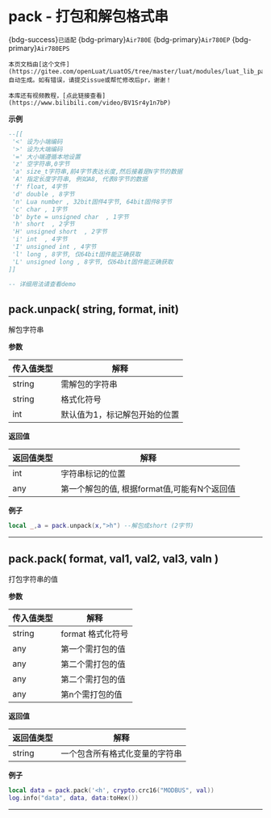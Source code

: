 # pack - 打包和解包格式串

{bdg-success}`已适配` {bdg-primary}`Air780E` {bdg-primary}`Air780EP` {bdg-primary}`Air780EPS`

```{note}
本页文档由[这个文件](https://gitee.com/openLuat/LuatOS/tree/master/luat/modules/luat_lib_pack.c)自动生成。如有错误，请提交issue或帮忙修改后pr，谢谢！
```

```{tip}
本库还有视频教程，[点此链接查看](https://www.bilibili.com/video/BV1Sr4y1n7bP)
```

**示例**

```lua
--[[
 '<' 设为小端编码 
 '>' 设为大端编码 
 '=' 大小端遵循本地设置 
 'z' 空字符串,0字节
 'a' size_t字符串,前4字节表达长度,然后接着是N字节的数据
 'A' 指定长度字符串, 例如A8, 代表8字节的数据
 'f' float, 4字节
 'd' double , 8字节
 'n' Lua number , 32bit固件4字节, 64bit固件8字节
 'c' char , 1字节
 'b' byte = unsigned char  , 1字节
 'h' short  , 2字节
 'H' unsigned short  , 2字节
 'i' int  , 4字节
 'I' unsigned int , 4字节
 'l' long , 8字节, 仅64bit固件能正确获取
 'L' unsigned long , 8字节, 仅64bit固件能正确获取
]]

-- 详细用法请查看demo

```

## pack.unpack( string, format, init)



解包字符串

**参数**

|传入值类型|解释|
|-|-|
|string|需解包的字符串|
|string|格式化符号|
|int|默认值为1，标记解包开始的位置|

**返回值**

|返回值类型|解释|
|-|-|
|int|字符串标记的位置|
|any|第一个解包的值, 根据format值,可能有N个返回值|

**例子**

```lua
local _,a = pack.unpack(x,">h") --解包成short (2字节)

```

---

## pack.pack( format, val1, val2, val3, valn )



打包字符串的值

**参数**

|传入值类型|解释|
|-|-|
|string|format 格式化符号|
|any|第一个需打包的值|
|any|第二个需打包的值|
|any|第二个需打包的值|
|any|第n个需打包的值|

**返回值**

|返回值类型|解释|
|-|-|
|string|一个包含所有格式化变量的字符串|

**例子**

```lua
local data = pack.pack('<h', crypto.crc16("MODBUS", val))
log.info("data", data, data:toHex())

```

---

